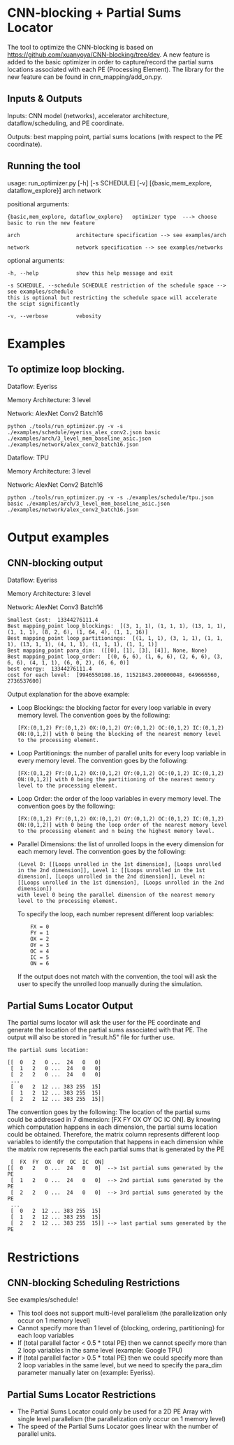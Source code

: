 # CNN-blocking + Partial Sums Locator

The tool to optimize the CNN-blocking is based on https://github.com/xuanyoya/CNN-blocking/tree/dev.
A new feature is added to the basic optimizer in order to capture/record the partial sums locations associated with each PE (Processing Element).
The library for the new feature can be found in cnn_mapping/add_on.py.

## Inputs & Outputs
Inputs: CNN model (networks), accelerator architecture, dataflow/scheduling, and PE coordinate.

Outputs: best mapping point, partial sums locations (with respect to the PE coordinate).

## Running the tool

usage: run_optimizer.py [-h] [-s SCHEDULE] [-v]
                        [{basic,mem_explore, dataflow_explore}] arch network

positional arguments:
  ```
  {basic,mem_explore, dataflow_explore}   optimizer type  ---> choose basic to run the new feature

  arch                  architecture specification --> see examples/arch

  network               network specification --> see examples/networks
  ```

optional arguments:
  ```
  -h, --help            show this help message and exit

  -s SCHEDULE, --schedule SCHEDULE restriction of the schedule space --> see examples/schedule
  this is optional but restricting the schedule space will accelerate the scipt significantly

  -v, --verbose         vebosity
  ```

# Examples
## To optimize loop blocking.
Dataflow: Eyeriss

Memory Architecture: 3 level

Network: AlexNet Conv2 Batch16

```
python ./tools/run_optimizer.py -v -s ./examples/schedule/eyeriss_alex_conv2.json basic ./examples/arch/3_level_mem_baseline_asic.json ./examples/network/alex_conv2_batch16.json 
```

Dataflow: TPU

Memory Architecture: 3 level

Network: AlexNet Conv2 Batch16

```
python ./tools/run_optimizer.py -v -s ./examples/schedule/tpu.json basic ./examples/arch/3_level_mem_baseline_asic.json ./examples/network/alex_conv2_batch16.json
```

# Output examples

## CNN-blocking output

Dataflow: Eyeriss

Memory Architecture: 3 level

Network: AlexNet Conv3 Batch16

```
Smallest Cost:  13344276111.4
Best mapping_point loop_blockings:  [(3, 1, 1), (1, 1, 1), (13, 1, 1), (1, 1, 1), (8, 2, 6), (1, 64, 4), (1, 1, 16)]
Best mapping_point loop_partitionings:  [(1, 1, 1), (3, 1, 1), (1, 1, 1), (13, 1, 1), (4, 1, 1), (1, 1, 1), (1, 1, 1)]
Best mapping_point para_dim:  ([[0], [1], [3], [4]], None, None)
Best mapping_point loop_order:  [(0, 6, 6), (1, 6, 6), (2, 6, 6), (3, 6, 6), (4, 1, 1), (6, 0, 2), (6, 6, 0)]
best energy:  13344276111.4
cost for each level:  [9946550108.16, 11521843.200000048, 649666560, 2736537600]
```

Output explanation for the above example:

- Loop Blockings: the blocking factor for every loop variable in every memory level. 
	The convention goes by the following: 
	```
	[FX:(0,1,2) FY:(0,1,2) OX:(0,1,2) OY:(0,1,2) OC:(0,1,2) IC:(0,1,2) ON:(0,1,2)] with 0 being the blocking of the nearest memory level to the processing element.
	```
- Loop Partitionings: the number of parallel units for every loop variable in every memory level. 
	The convention goes by the following: 
	```
	[FX:(0,1,2) FY:(0,1,2) OX:(0,1,2) OY:(0,1,2) OC:(0,1,2) IC:(0,1,2) ON:(0,1,2)] with 0 being the partitioning of the nearest memory level to the processing element.
	```
- Loop Order: the order of the loop variables in every memory level.
	The convention goes by the following: 
	```
	[FX:(0,1,2) FY:(0,1,2) OX:(0,1,2) OY:(0,1,2) OC:(0,1,2) IC:(0,1,2) ON:(0,1,2)] with 0 being the loop order of the nearest memory level to the processing element and n being the highest memory level.
	```
- Parallel Dimensions: the list of unrolled loops in the every dimension for each memory level.
	The convention goes by the following: 
	```
	(Level 0: [[Loops unrolled in the 1st dimension], [Loops unrolled in the 2nd dimension]], Level 1: [[Loops unrolled in the 1st dimension], [Loops unrolled in the 2nd dimension]], Level n: [[Loops unrolled in the 1st dimension], [Loops unrolled in the 2nd dimension]) 
	with level 0 being the parallel dimension of the nearest memory level to the processing element. 
	```
	To specify the loop, each number represent different loop variables:  
	```
		FX = 0
		FY = 1
		OX = 2
		OY = 3
		OC = 4
		IC = 5
		ON = 6
	```
	If the output does not match with the convention, the tool will ask the user to specify the unrolled loop manually during the simulation.

## Partial Sums Locator Output

The partial sums locator will ask the user for the PE coordinate and generate the location of the partial sums associated with that PE. The output will also be stored in "result.h5" file for further use.

```
The partial sums location:

[[  0   2   0 ...  24   0   0]
 [  1   2   0 ...  24   0   0]
 [  2   2   0 ...  24   0   0]
 ...
 [  0   2  12 ... 383 255  15]
 [  1   2  12 ... 383 255  15]
 [  2   2  12 ... 383 255  15]]
```
The convention goes by the following:
The location of the partial sums could be addressed in 7 dimension: [FX FY OX OY OC IC ON].
By knowing which computation happens in each dimension, the partial sums location could be obtained.
Therefore, the matrix column represents different loop variables to identify the computation that happens in each dimension while the matrix row represents the each partial sums that is generated by the PE

```
 [  FX  FY  OX  OY  OC  IC  ON] 
[[  0   2   0 ...  24   0   0]  --> 1st partial sums generated by the PE
 [  1   2   0 ...  24   0   0]  --> 2nd partial sums generated by the PE
 [  2   2   0 ...  24   0   0]  --> 3rd partial sums generated by the PE
 ...
 [  0   2  12 ... 383 255  15]  
 [  1   2  12 ... 383 255  15]
 [  2   2  12 ... 383 255  15]] --> last partial sums generated by the PE
```

# Restrictions

## CNN-blocking Scheduling Restrictions

See examples/schedule!
- This tool does not support multi-level parallelism (the parallelization only occur on 1 memory level)
- Cannot specify more than 1 level of {blocking, ordering, partitioning} for each loop variables
- If (total parallel factor < 0.5 * total PE) then we cannot specify more than 2 loop variables in the same level (example: Google TPU)
- If (total parallel factor > 0.5 * total PE) then we could specify more than 2 loop variables in the same level, but we need to specify the para_dim parameter manually later on (example: Eyeriss).

## Partial Sums Locator Restrictions

- The Partial Sums Locator could only be used for a 2D PE Array with single level parallelism (the parallelization only occur on 1 memory level)
- The speed of the Partial Sums Locator goes linear with the number of parallel units.
